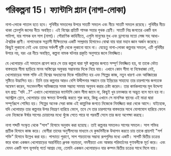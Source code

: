 # পরিকল্পনা 15। ফ্যান্টাসি প্ল্যান (নাগা-লোকা)

নাগা-লোকে পাতাল হতে হবে। পৃথিবীর সমতলের উপরে সাতটি সমতল এবং নীচে সাতটি সমতল রয়েছে। পৃথিবীর নীচে থাকা প্লেনগুলি জলের নীচে অবস্থিত। এই বিশ্বের প্রতিটি শাসক সত্তার পৃথক শ্রেণী। সাতটি নিম্ন জগতের একটি হল পাটাপা, যার শাসক হল সাপ (নাগা)। পৌরাণিক কাহিনীতে, এগুলি মানুষের মুখ এবং ড্রাগনের মতো লেজ সহ আধা-ঐশ্বরিক প্রাণী। নাগাদেরকে সন্ন্যাসী দীক্ষিতদের একটি সম্প্রদায় হিসাবেও বোঝা যায় যারা মহান জ্ঞান অর্জন করেছে। কিছুই লুকানো নেই এবং তাদের সর্বদর্শী দৃষ্টি থেকে লুকানো যাবে না। যেহেতু নাগা-লোকা কল্পনার সমতল, এটি পৃথিবীর উপরে নয়, বরং এর নীচে অবস্থিত, কল্পনা নামক ঘটনার প্রকৃতি অনুসারে জলে নিমজ্জিত।

যে খেলোয়াড় এই সমতলে প্রবেশ করে সে তার কল্পনা দ্বারা সৃষ্ট কল্পনার জগতে সম্পূর্ণ নিমজ্জিত হয়, যা তাকে ভৌত বাস্তবতার সীমা ছাড়িয়ে মানব অস্তিত্বের অফুরন্ত সম্ভাবনার দিকে নিয়ে যায়। এখানে কোন সীমা বা নিষেধাজ্ঞা নেই, খেলোয়াড়ের সমস্ত শক্তি এই বিশ্বের অধ্যয়নের দিকে পরিচালিত হয় এবং শিল্পের কাজ, নতুন ধারণা এবং আবিষ্কারের সৃষ্টিতে উদ্ভাসিত হয়। তিনি তার কল্পনার আরও বেশি উদ্দীপনার সন্ধানে তার ইন্দ্রিয়ের সাহায্যে তার চারপাশের জগতকে অন্বেষণ করেন, সংবেদনশীল অভিজ্ঞতার সমস্ত সম্ভাব্য সমন্বয় অনুভব করার চেষ্টা করেন। তার কার্যকলাপের মূল উদ্দেশ্য হল প্রশ্ন: "যদি ..?" এখানে খেলোয়াড়ের ফ্যান্টাসি কোন সীমা জানে না, কিছুই খুব চমত্কার বা অদ্ভুত বলে মনে হয় না। অ্যাস্ট্রাল প্লেনে, খেলোয়াড় তার ক্ষমতা উপলব্ধি করতে শুরু করে, কিন্তু এখানে সে মানসিক স্থানের এই মাত্রা দ্বারা সম্পূর্ণরূপে শোষিত হয়। শিল্পের অনেক সেরা কাজ এই কাল্পনিক জগতে নিজেকে নিমজ্জিত করা থেকে আসে। যাইহোক, যদি খেলোয়াড় তার কল্পনার উপর নিয়ন্ত্রণ হারিয়ে ফেলে, তবে সে তার চারপাশের বাস্তবতার সাথে যোগাযোগ হারিয়ে ফেলে এবং নিজেকে ঈর্ষার সাপের চোয়ালের মধ্যে খুঁজে পেতে পারে যা পরবর্তী সেলে তার জন্য অপেক্ষা করছে।

নাগা শব্দটি সংস্কৃত থেকে "সাপ" হিসাবে অনুবাদ করা হয়েছে। তাই কল্পনার সমতলও সাপের সমতল। সাপ শক্তির প্রতীক হিসাবে কাজ করে। যোগীরা তাদের অনুশীলনের মাধ্যমে যে কুন্ডলিনীকে উত্থাপন করতে চায় তাকে প্রায়শই "সর্প শক্তি" হিসাবে উল্লেখ করা হয়। পাশ্চাত্য পুরাণে, সাপ শয়তানের সম্ভাব্য রূপগুলির মধ্যে একটি। সাপটি দ্বিতীয় চক্রের স্তরে থাকা একজন খেলোয়াড়ের অন্তর্নিহিত ধ্রুবক নড়াচড়া, নমনীয়তা এবং আকার পরিবর্তনের গুণাবলীকে মূর্ত করে। এবং যেমন একটি সাপ ভূগর্ভস্থ গর্তে আশ্রয় নেয়, তেমনি একজন খেলোয়াড়ও যার কম্পন দ্বিতীয় চক্রের সাথে মিলে যায়।
